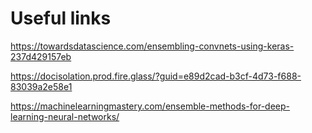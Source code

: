# Useful links

https://towardsdatascience.com/ensembling-convnets-using-keras-237d429157eb

https://docisolation.prod.fire.glass/?guid=e89d2cad-b3cf-4d73-f688-83039a2e58e1

https://machinelearningmastery.com/ensemble-methods-for-deep-learning-neural-networks/

